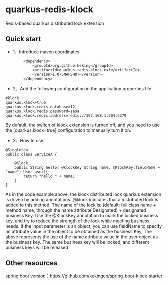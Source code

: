 # quarkus-redis-klock
Redis-based quarkus distributed lock extension
## Quick start
- 1、Introduce maven coordinates

```
        <dependency>
            <groupId>org.github.keking</groupId>
            <artifactId>quarkus-redis-klock-ext</artifactId>
            <version>1.0-SNAPSHOT</version>
        </dependency>
```
- 2、Add the following configuration in the application.properties file

```
#klock
quarkus.klock=true
quarkus.klock.redis.database=12
quarkus.klock.redis.password=sasa
quarkus.klock.redis.address=redis://192.168.1.204:6379
```
By default, the switch of klock extension is turned off, and you need to use the [quarkus.klock=true] configuration to manually turn it on.

- 3、How to use

```
@Singleton
public class ServiceA {

    @Klock
    public String hello( @KlockKey String name, @KlockKey(fieldName = "name") User user){
        return "hello " + name;
    }
}
```

As in the code example above, the klock distributed lock quarkus extension is driven by adding annotations. @klock indicates that a distributed lock is added to this method. The name of the lock is: (default: full class name + method name, through the name attribute Designated) + designated business Key. Use the @KlockKey annotation to mark the locked business key, and try to reduce the strength of the lock while meeting business needs. If the input parameter is an object, you can use fieldName to specify an attribute value in the object to be obtained as the business Key,
The above represents the use of the name attribute value in the user object as the business key. The same business key will be locked, and different business keys will be released

## Other resources

spring boot version：https://github.com/kekingcn/spring-boot-klock-starter
